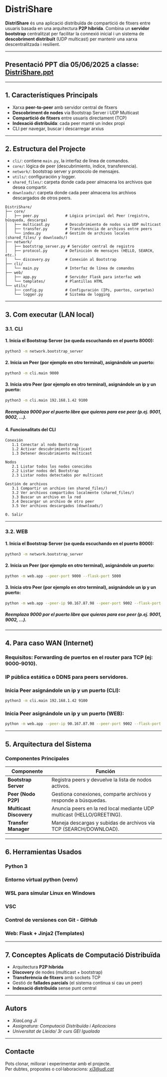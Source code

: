 # DistriShare

**DistriShare** és una aplicació distribuïda de compartició de fitxers entre usuaris basada en una arquitectura **P2P híbrida**. Combina un **servidor bootstrap** centralitzat per facilitar la connexió inicial i un sistema de **descobriment distribuït** (UDP multicast) per mantenir una xarxa descentralitzada i resilient.

---

## Presentació PPT dia 05/06/2025 a classe: [DistriShare.ppt]()

---

## 1. Característiques Principals

- Xarxa **peer-to-peer** amb servidor central de fitxers  
- **Descobriment de nodes** via Bootstrap Server i UDP Multicast  
- **Compartició de fitxers** entre usuaris directament (TCP)  
- **Indexació distribuïda**: cada peer manté un índex propi  
- CLI per navegar, buscar i descarregar arxius  

---

## 2. Estructura del Projecte

- `cli/`: contiene `main.py`, la interfaz de línea de comandos.
- `core/`: lógica de peer (descubrimiento, índice, transferencia).
- `network/`: bootstrap server y protocolo de mensajes.
- `utils/`: configuración y logger.
- `shared_files/`: carpeta donde cada peer almacena los archivos que desea compartir.
- `downloads/`: carpeta donde cada peer almacena los archivos descargados de otros peers.

```
DistriShare/
├── core/
│   ├── peer.py            # Lógica principal del Peer (registro, búsqueda, descarga)
│   ├── multicast.py       # Descubrimiento de nodos via UDP multicast
│   ├── transfer.py        # Transferencia de archivos entre peers
│   └── index.py           # Gestión de archivos locales (shared_files/ y downloads/)
├── network/
│   ├── bootstrap_server.py # Servidor central de registro
│   ├── protocol.py        # Definición de mensajes (HELLO, SEARCH, etc.)
│   └── discovery.py       # Conexión al Bootstrap
├── cli/
│   └── main.py            # Interfaz de línea de comandos
├── web/
│   ├── app.py             # Servidor Flask para interfaz web
│   └── templates/         # Plantillas HTML
└── utils/
    ├── config.py          # Configuración (IPs, puertos, carpetas)
    └── logger.py          # Sistema de logging

```

---

## 3. Com executar (LAN local)

### 3.1. CLI
#### 1. Inicia el Bootstrap Server (se queda escuchando en el puerto 8000):
```bash
python3 -m network.bootstrap_server
```

#### 2. Inicia un Peer (por ejemplo en otro terminal), asignándole un puerto:
```bash
python3 -m cli.main 9000
```

#### 3. Inicia otro Peer (por ejemplo en otro terminal), asignándole un ip y un puerto:
```bash
python3 -m cli.main 192.168.1.42 9100
```

##### Reemplaza 9000 por el puerto libre que quieras para ese peer (p.ej. 9001, 9002, …).

#### 4. Funcionalitats del CLI

```
Conexión
   1.1 Conectar al nodo Bootstrap
   1.2 Activar descubrimiento multicast
   1.3 Detener descubrimiento multicast

Nodos
   2.1 Listar todos los nodos conocidos
   2.2 Listar nodos del Bootstrap
   2.3 Listar nodos detectados por multicast

Gestión de archivos
   3.1 Compartir un archivo (en shared_files/)
   3.2 Ver archivos compartidos localmente (shared_files/)
   3.3 Buscar un archivo en la red
   3.4 Descargar un archivo de otro peer
   3.5 Ver archivos descargados (downloads/)

0. Salir
```
---

### 3.2. WEB

#### 1. Inicia el Bootstrap Server (se queda escuchando en el puerto 8000):
```bash
python3 -m network.bootstrap_server
```

#### 2. Inicia un Peer (por ejemplo en otro terminal), asignándole un puerto:
```bash
python -m web.app --peer-port 9000 --flask-port 5000
```

#### 3. Inicia otro Peer (por ejemplo en otro terminal), asignándole un ip y un puerto:
```bash
python -m web.app --peer-ip 90.167.87.98 --peer-port 9002 --flask-port 5002
```

##### Reemplaza 9000 por el puerto libre que quieras para ese peer (p.ej. 9001, 9002, …).

---

## 4. Para caso WAN (Internet)

### Requisitos: Forwarding de puertos en el router para TCP (ej: 9000-9010).
### IP pública estática o DDNS para peers servidores.
### Inicia Peer asignándole un ip y un puerto (CLI):
```bash
python3 -m cli.main 192.168.1.42 9100
```
### Inicia Peer asignándole un ip y un puerto (WEB):
```bash
python -m web.app --peer-ip 90.167.87.98 --peer-port 9002 --flask-port 5002
```

---

## 5. Arquitectura del Sistema

### Componentes Principales

| Componente             | Función                                                                 |
|------------------------|--------------------------------------------------------------------------|
| **Bootstrap Server**   | Registra peers y devuelve la lista de nodos activos.                     |
| **Peer (Nodo P2P)**    | Gestiona conexiones, comparte archivos y responde a búsquedas.           |
| **Multicast Discovery**| Anuncia peers en la red local mediante UDP multicast (HELLO/GREETING).   |
| **Transfer Manager**   | Maneja descargas y subidas de archivos vía TCP (SEARCH/DOWNLOAD).        |

---

## 6. Herramientas Usados

### Python 3
### Entorno virtual python (venv)
### WSL para simular Linux en Windows 
### VSC
### Control de versiones con Git - GitHub
### Web: Flask + Jinja2 (Templates)

---

## 7. Conceptes Aplicats de Computació Distribuïda

- Arquitectura **P2P híbrida**  
- **Discovery** de nodes (multicast + bootstrap)  
- **Transferència de fitxers** amb sockets TCP  
- Gestió de **fallades parcials** (el sistema continua si cau un peer)  
- **Indexació distribuïda** sense punt central  

---

## Autors

- *XiaoLong Ji*  
- *Assignatura: Computació Distribuïda i Aplicacions*  
- *Universitat de Lleida/ 3r curs GEI Igualada*  

---

## Contacte

Pots clonar, millorar i experimentar amb el projecte.  
Per dubtes, propostes o col·laboracions: *xj3@udl.cat*


